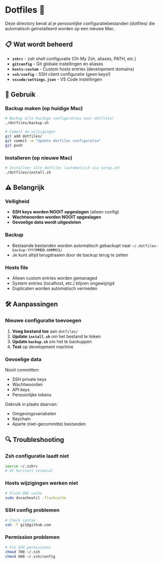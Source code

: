 # Dotfiles 📁

Deze directory bevat al je persoonlijke configuratiebestanden (dotfiles) die automatisch geïnstalleerd worden op een nieuwe Mac.

## 📋 Wat wordt beheerd

- **`zshrc`** - zsh shell configuratie (Oh My Zsh, aliases, PATH, etc.)
- **`gitconfig`** - Git globale instellingen en aliases
- **`hosts-custom`** - Custom hosts entries (development domains)
- **`ssh/config`** - SSH client configuratie (geen keys!)
- **`vscode/settings.json`** - VS Code instellingen

## 🔄 Gebruik

### Backup maken (op huidige Mac)
```bash
# Backup alle huidige configuraties naar dotfiles/
./dotfiles/backup.sh

# Commit de wijzigingen
git add dotfiles/
git commit -m "Update dotfiles configuratie"
git push
```

### Installeren (op nieuwe Mac)  
```bash
# Installeer alle dotfiles (automatisch via setup.sh)
./dotfiles/install.sh
```

## ⚠️ Belangrijk

### Veiligheid
- **SSH keys worden NOOIT opgeslagen** (alleen config)
- **Wachtwoorden worden NOOIT opgeslagen**
- **Gevoelige data wordt uitgesloten**

### Backup
- Bestaande bestanden worden automatisch gebackupt naar `~/.dotfiles-backup-YYYYMMDD-HHMMSS/`
- Je kunt altijd terugdraaien door de backup terug te zetten

### Hosts file
- Alleen custom entries worden gemanaged
- System entries (localhost, etc.) blijven ongewijzigd
- Duplicaten worden automatisch vermeden

## 🛠️ Aanpassingen

### Nieuwe configuratie toevoegen
1. **Voeg bestand toe** aan `dotfiles/`
2. **Update `install.sh`** om het bestand te linken
3. **Update `backup.sh`** om het te backuppen
4. **Test** op development machine

### Gevoelige data
Nooit committen:
- SSH private keys
- Wachtwoorden  
- API keys
- Persoonlijke tokens

Gebruik in plaats daarvan:
- Omgevingsvariabelen
- Keychain
- Aparte (niet-gecommitte) bestanden

## 🔍 Troubleshooting

### Zsh configuratie laadt niet
```bash
source ~/.zshrc
# Of herstart terminal
```

### Hosts wijzigingen werken niet
```bash
# Flush DNS cache
sudo dscacheutil -flushcache
```

### SSH config problemen
```bash
# Check syntax
ssh -T git@github.com
```

### Permission problemen
```bash
# Fix SSH permissions
chmod 700 ~/.ssh
chmod 600 ~/.ssh/config
```